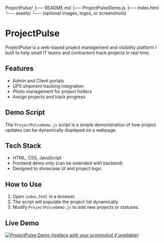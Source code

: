 ProjectPulse/
├── README.md
├── ProjectPulseDemo.js
├── index.html
└── assets/
    └── (optional images, logos, or screenshots)

# ProjectPulse

ProjectPulse is a web-based project management and visibility platform I built to help small IT teams and contractors track projects in real time.

## Features
- Admin and Client portals
- UPS shipment tracking integration
- Photo management for project folders
- Assign projects and track progress

## Demo Script
The `ProjectPulseDemo.js` script is a simple demonstration of how project updates can be dynamically displayed on a webpage.

## Tech Stack
- HTML, CSS, JavaScript
- Frontend demo only (can be extended with backend)
- Designed to showcase UI and project logic

## How to Use
1. Open `index.html` in a browser.
2. The script will populate the project list dynamically.
3. Modify `ProjectPulseDemo.js` to add new projects or statuses.
   
## Live Demo
[![ProjectPulse Demo](assets/screenshot.png) *(replace with your screenshot if available)*
](https://project-pulse-5fc27787.base44.app)
